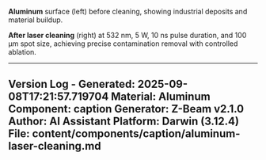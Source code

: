 **Aluminum** surface (left) before cleaning, showing industrial deposits and material buildup.

**After laser cleaning** (right) at 532 nm, 5 W, 10 ns pulse duration, and 100 µm spot size, achieving precise contamination removal with controlled ablation.

---
Version Log - Generated: 2025-09-08T17:21:57.719704
Material: Aluminum
Component: caption
Generator: Z-Beam v2.1.0
Author: AI Assistant
Platform: Darwin (3.12.4)
File: content/components/caption/aluminum-laser-cleaning.md
---